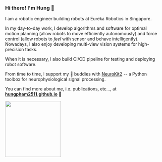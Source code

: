 ### Hi there! I'm Hung 👋

I am a robotic engineer building robots at Eureka Robotics in Singapore. 

In my day-to-day work, I develop algorithms and software for optimal motion planning (allow robots to move efficiently autonomously) and force control (allow robots to *feel* with sensor and behave intelligently). Nowadays, I also enjoy developing multi-view vision systems for high-precision tasks. 

When it is necessary, I also build CI/CD pipeline for testing and deploying robot software.

From time to time, I support my :beer: buddies with [NeuroKit2](https://github.com/neuropsychology/NeuroKit) -- a Python toolbox for neurophysiological signal processing.

You can find more about me, i.e. publications, etc..., at
 <a href="https://hungpham2511.github.io/"><b>hungpham2511.github.io</b></a> 
:robot:

<a href="https://github.com/hungpham2511">
  <img height="180em" src="https://github-readme-stats.vercel.app/api/top-langs/?username=hungpham2511&theme=vue&layout=compact&hide=html,jupyter%20notebook"/>
</a>
